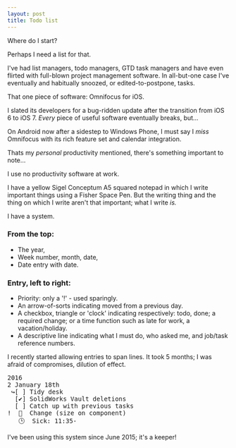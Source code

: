 ```yaml
---
layout: post
title: Todo list
---
```


Where do I start?

Perhaps I need a list for that.

I've had list managers, todo managers, GTD task managers and have even flirted with full-blown project management software.  In all-but-one case I've eventually and habitually snoozed, or edited-to-postpone, tasks.

That one piece of software: Omnifocus for iOS.

I slated its developers for a bug-ridden update after the transition from iOS 6 to iOS 7.  *Every* piece of useful software eventually breaks, but…

On Android now after a sidestep to Windows Phone, I must say I *miss* Omnifocus with its rich feature set and calendar integration.

Thats my *personal* productivity mentioned, there's something important to note… 

I use no productivity software at work.

I have a yellow Sigel Conceptum A5 squared notepad in which I write important things using a Fisher Space Pen.  But the writing thing and the thing on which I write aren't that important; what I write *is.*

I have a system.

### From the top:

* The year,
* Week number, month, date,
* Date entry with date.

### Entry, left to right:

* Priority: only a '!' - used sparingly.
* An arrow-of-sorts indicating moved from a previous day.
* A checkbox, triangle or 'clock' indicating respectively: todo, done; a required change; or a time function such as late for work, a vacation/holiday.
* A descriptive line indicating what I must do, who asked me, and job/task reference numbers.

I recently started allowing entries to span lines.  It took 5 months; I was afraid of compromises, dilution of effect.

<pre>
2016
2 January 18th
 ↪[ ] Tidy desk
  [✔] SolidWorks Vault deletions
  [ ] Catch up with previous tasks
!  🔺  Change (size on component)
   🕒  Sick: 11:35-
</pre>

I've been using this system since June 2015; it's a keeper!
